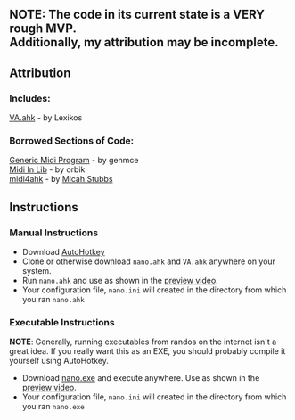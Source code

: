 ## NOTE: The code in its current state is a VERY rough MVP.<br>Additionally, my attribution may be incomplete.

## Attribution
### Includes:
  [VA.ahk](https://autohotkey.com/board/topic/21984-vista-audio-control-functions/) - by Lexikos

### Borrowed Sections of Code:
  [Generic Midi Program](https://autohotkey.com/board/topic/54920-midi-inputoutput-combined-with-system-exclusive/) - by genmce<br>
  [Midi In Lib](https://autohotkey.com/board/topic/28056-midi-input-library/page-1) - by orbik<br>
  [midi4ahk](https://github.com/micahstubbs/midi4ahk) - by [Micah Stubbs](https://github.com/micahstubbs)

## Instructions

### Manual Instructions
* Download [AutoHotkey](https://autohotkey.com/download/)
* Clone or otherwise download `nano.ahk` and `VA.ahk` anywhere on your system.
* Run `nano.ahk` and use as shown in the [preview video](https://www.youtube.com/watch?v=mxscBWjlrlc).
* Your configuration file, `nano.ini` will created in the directory from which you ran `nano.ahk`

### Executable Instructions
**NOTE**: Generally, running executables from randos on the internet isn't a great idea. If you really want this as an EXE, you should probably compile it yourself using AutoHotkey.
* Download [nano.exe](http://ho0ber.com/nano.exe) and execute anywhere. Use as shown in the [preview video](https://www.youtube.com/watch?v=mxscBWjlrlc).
* Your configuration file, `nano.ini` will created in the directory from which you ran `nano.exe`
